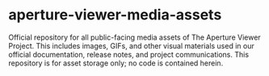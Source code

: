 # aperture-viewer-media-assets
Official repository for all public-facing media assets of The Aperture Viewer Project. This includes images, GIFs, and other visual materials used in our official documentation, release notes, and project communications. This repository is for asset storage only; no code is contained herein.
